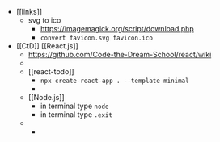 - [[links]]
	- svg to ico
		- https://imagemagick.org/script/download.php
		- `convert favicon.svg favicon.ico`
- [[CtD]] [[React.js]]
	- https://github.com/Code-the-Dream-School/react/wiki
	-
	- [[react-todo]]
		- `npx create-react-app . --template minimal`
		-
	- [[Node.js]]
		- in terminal type `node`
		- in terminal type `.exit`
	-
		-